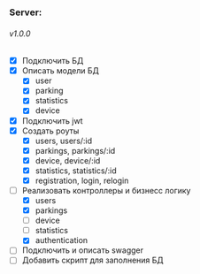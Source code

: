 ### Server:
###### v1.0.0

- [x] Подключить БД
- [x] Описать модели БД
    - [x] user
    - [x] parking
    - [x] statistics
    - [x] device
- [x] Подключить jwt
- [x] Создать роуты
    - [x] users, users/:id
    - [x] parkings, parkings/:id
    - [x] device, device/:id
    - [x] statistics, statistics/:id
    - [x] registration, login, relogin
- [ ] Реализовать контроллеры и бизнесс логику
    - [x] users
    - [x] parkings
    - [ ] device
    - [ ] statistics
    - [x] authentication
- [ ] Подключить и описать swagger
- [ ] Добавить скрипт для заполнения БД